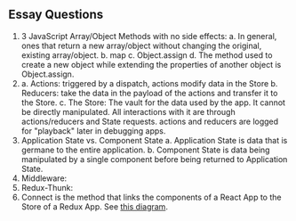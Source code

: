 ## Essay Questions 

1. 3 JavaScript Array/Object Methods with no side effects:
    a. In general, ones that return a new array/object without changing the original, existing array/object.
    b. map
    c. Object.assign
    d. The method used to create a new object while extending the properties of another object is Object.assign. 
2.  a. Actions: triggered by a dispatch, actions modify data in the Store
    b. Reducers: take the data in the payload of the actions and transfer it to the Store.
    c. The Store: The vault for the data used by the app. It cannot be directly manipulated. All interactions with it are through actions/reducers and State requests. actions and reducers are logged for "playback" later in debugging apps. 
3. Application State vs. Component State
    a. Application State is data that is germane to the entire application. 
    b. Component State is data being manipulated by a single component before being returned to Application State.
4. Middleware:
5. Redux-Thunk:
6. Connect is the method that links the components of a React App to the Store of a Redux App. See [this diagram](./pics/connect.jpg).
